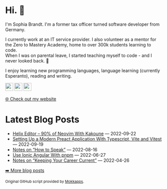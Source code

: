 <h1>Hi. 👋</h1>
<p>I'm Sophia Brandt. I'm a former tax officer turned software developer from Germany.</p>
<p>I currently work at an IT service provider. I also volunteer as a mentor for the Zero to Mastery Academy, home to over 300k students learning to code.<br>
When I was on parental leave, I started teaching myself to code - and I never looked back. 💜</p>
<p>I enjoy learning new programming languages, language learning (currently Esperanto), reading and writing.</p>
<p><a href="https://www.twitter.com/hisophiabrandt"><img src="https://img.shields.io/badge/twitter-%231DA1F2.svg?&style=for-the-badge&logo=twitter&logoColor=white" height=25></a> <a href="https://www.linkedin.com/in/sophiabrandt"><img src="https://img.shields.io/badge/linkedin-%230077B5.svg?&style=for-the-badge&logo=linkedin&logoColor=white" height=25></a> <a href="https://dev.to/sophiabrandt"><img src="https://img.shields.io/badge/DEV.TO-%230A0A0A.svg?&style=for-the-badge&logo=dev-dot-to&logoColor=white" height=25></a></p>
<p><a href="https://www.sophiabrandt.com">🌐 Check out my website</a></p>
<h1>Latest Blog Posts</h1>
  <ul>
    <li><a href=https://www.rockyourcode.com/helix-editor-90-percent-of-neovim-with-kakoune/>Helix Editor – 90% of Neovim With Kakoune</a> — 2022-09-22</li><li><a href=https://www.rockyourcode.com/setting-up-a-modern-preact-application-with-typescript-vite-and-vitest/>Setting Up a Modern Preact Application With Typescript, Vite and Vitest</a> — 2022-09-19</li><li><a href=https://www.rockyourcode.com/notes-on-how-to-speak/>Notes on “How to Speak”</a> — 2022-08-16</li><li><a href=https://www.rockyourcode.com/use-ionic-angular-with-pnpm/>Use Ionic Angular With pnpm</a> — 2022-06-27</li><li><a href=https://www.rockyourcode.com/notes-on-keeping-your-career-current/>Notes on “Keeping Your Career Current”</a> — 2022-04-26</li>
  </ul>
<p><a href="https://www.rockyourcode.com">➡️ More blog posts</a></p>
<p><small>Original GitHub script provided by <a href="https://github.com/Mokkapps">Mokkapps</a>.</small></p>
